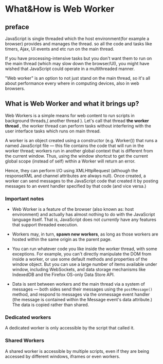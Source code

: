 # What&How is Web Worker

## preface

JavaScript is single threaded which the host environment(for example a browser) provides and manages the thread. so all the code and tasks like timers, Ajax, UI events and etc run on the main thread.

If you have processing-intensive tasks but you don't want them to run on the main thread (which may slow down the browser/UI), you might have wished that JavaScript could operate in a multithreaded manner.

"Web worker" is an option to not just stand on the main thread, so it's all about performance every where in computing devices, also in web browsers.

## What is Web Worker and what it brings up?

Web Workers is a simple means for web content to run scripts in background threads,( another thread ).
Let's call that thread **the worker thread** , the worker thread can perform tasks without interfering with the user interface tasks which runs on main thread.

A worker is an object created using a constructor (e.g. Worker()) that runs a named JavaScript file — this file contains the code that will run in the worker thread; workers run in another global context that is different from the current window. Thus, using the window shortcut to get the current global scope (instead of self) within a Worker will return an error.

Hence, they can perform I/O using XMLHttpRequest (although the responseXML and channel attributes are always null). Once created, a worker can send messages to the JavaScript code that created it by posting messages to an event handler specified by that code (and vice versa.)

### Important notes 

- Web Worker is a feature of the browser (also known as: host environment) and actually has almost nothing to do with the JavaScript language itself. That is, JavaScript does not *currently* have any features that support threaded execution.

- Workers may, in turn, **spawn new workers**, as long as those workers are hosted within the same origin as the parent page.

- You can run whatever code you like inside the worker thread, with some exceptions. For example, you can't directly manipulate the DOM from inside a worker, or use some default methods and properties of the window object. But you can use a large number of items available under window, including WebSockets, and data storage mechanisms like IndexedDB and the Firefox OS-only Data Store API.

- Data is sent between workers and the main thread via a system of messages — both sides send their messages using the `postMessage()` method, and respond to messages via the onmessage event handler (the message is contained within the Message event's data attribute.) The data is copied rather than shared.

### Dedicated workers

A dedicated worker is only accessible by the script that called it. 

### Shared Workers

A shared worker is accessible by multiple scripts, even if they are being accessed by different windows, iframes or even workers.